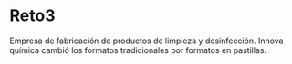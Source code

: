 # Reto3
Empresa de fabricación de productos de limpieza y desinfección. Innova química cambió los formatos tradicionales por formatos en pastillas. 
